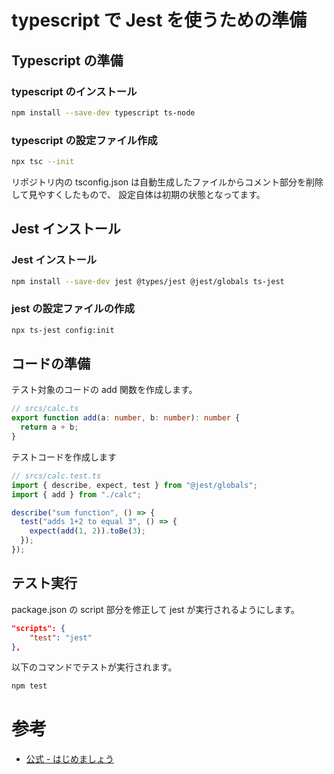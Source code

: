# typescript で Jest を使うための準備

## Typescript の準備

### typescript のインストール

```bash
npm install --save-dev typescript ts-node
```

### typescript の設定ファイル作成

```bash
npx tsc --init
```

リポジトリ内の tsconfig.json は自動生成したファイルからコメント部分を削除して見やすくしたもので、
設定自体は初期の状態となってます。

## Jest インストール

### Jest インストール

```bash
npm install --save-dev jest @types/jest @jest/globals ts-jest
```

### jest の設定ファイルの作成

```bash
npx ts-jest config:init
```

## コードの準備

テスト対象のコードの add 関数を作成します。

```ts
// srcs/calc.ts
export function add(a: number, b: number): number {
  return a + b;
}
```

テストコードを作成します

```ts
// srcs/calc.test.ts
import { describe, expect, test } from "@jest/globals";
import { add } from "./calc";

describe("sum function", () => {
  test("adds 1+2 to equal 3", () => {
    expect(add(1, 2)).toBe(3);
  });
});
```

## テスト実行

package.json の script 部分を修正して jest が実行されるようにします。

```json
"scripts": {
	"test": "jest"
},
```

以下のコマンドでテストが実行されます。

```bash
npm test
```

# 参考

- [公式 - はじめましょう](https://jestjs.io/ja/docs/getting-started)
